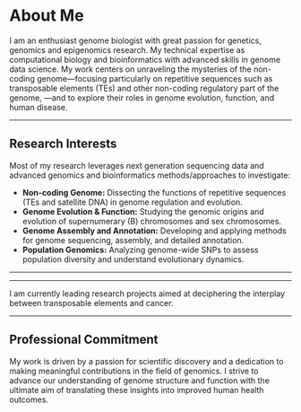 # About Me

I am an enthusiast genome biologist with great passion for genetics, genomics and epigenomics research. 
My technical expertise as computational biology and bioinformatics with advanced skills in genome data science. My work centers on unraveling the mysteries of the non-coding genome—focusing particularly on repetitive sequences such as transposable elements (TEs) and other non-coding regulatory part of the genome, —and to explore their roles in genome evolution, function, and human disease.

----

## Research Interests

Most of my research leverages next generation sequencing data and advanced genomics and bioinformatics methods/approaches to investigate:

- **Non-coding Genome:** Dissecting the functions of repetitive sequences (TEs and satellite DNA) in genome regulation and evolution.
- **Genome Evolution & Function:** Studying the genomic origins and evolution of supernumerary (B) chromosomes and sex chromosomes.
- **Genome Assembly and Annotation:** Developing and applying methods for genome sequencing, assembly, and detailed annotation.
- **Population Genomics:** Analyzing genome-wide SNPs to assess population diversity and understand evolutionary dynamics.

---


---


I am currently leading research projects aimed at deciphering the interplay between transposable elements and cancer. 

---

## Professional Commitment

My work is driven by a passion for scientific discovery and a dedication to making meaningful contributions in the field of genomics. I strive to advance our understanding of genome structure and function with the ultimate aim of translating these insights into improved human health outcomes.
